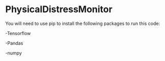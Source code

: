 # PhysicalDistressMonitor
You will need to use pip to install the following packages to run this code:

-Tensorflow

-Pandas

-numpy
